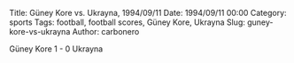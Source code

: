 Title: Güney Kore vs. Ukrayna, 1994/09/11
Date: 1994/09/11 00:00
Category: sports
Tags: football, football scores, Güney Kore, Ukrayna
Slug: guney-kore-vs-ukrayna
Author: carbonero


Güney Kore 1 - 0 Ukrayna
